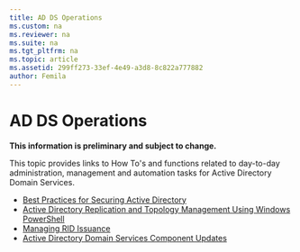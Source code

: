 ```yaml
---
title: AD DS Operations
ms.custom: na
ms.reviewer: na
ms.suite: na
ms.tgt_pltfrm: na
ms.topic: article
ms.assetid: 299ff273-33ef-4e49-a3d8-8c822a777882
author: Femila
---
```

# AD DS Operations
**This information is preliminary and subject to change.**  
  
This topic provides links to How To's and functions related to day-to-day administration, management and automation tasks for Active Directory Domain Services.  
  
* [Best Practices for Securing Active Directory](Best-Practices-for-Securing-Active-Directory.md)  
* [Active Directory Replication and Topology Management Using Windows PowerShell](Active-Directory-Replication-and-Topology-Management-Using-Windows-PowerShell.md)  
* [Managing RID Issuance](Managing-RID-Issuance.md)  
* [Active Directory Domain Services Component Updates](Active-Directory-Domain-Services-Component-Updates.md)

